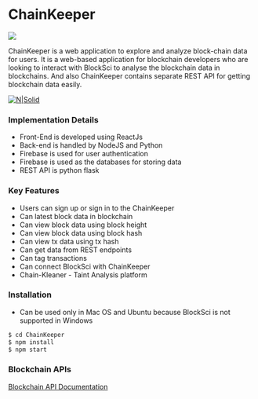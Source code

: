 # ChainKeeper

![](https://cdn-images-1.medium.com/max/1400/1*ci0YcdpKa5AoefHyFpae2w.jpeg)

ChainKeeper is a web application to explore and analyze block-chain data for users. It is a web-based application for blockchain developers who are looking to interact with BlockSci to analyse the blockchain data in blockchains. And also ChainKeeper contains separate REST API for getting blockchain data easily. 

[![N|Solid](https://cdn-images-1.medium.com/max/1500/1*ytMIcp6uu6UIZpApG1LFYg.png)]()

### Implementation Details

  - Front-End is developed using ReactJs
  - Back-end is handled by NodeJS and Python
  - Firebase is used for user authentication
  - Firebase is used as the databases for storing data
  - REST API is python flask

### Key Features 
  - Users can sign up or sign in to the ChainKeeper
  - Can latest block data in blockchain
  - Can view block data using block height
  - Can view block data using block hash
  - Can view tx data using tx hash
  - Can get data from REST endpoints
  - Can tag transactions
  - Can connect BlockSci with ChainKeeper
  - Chain-Kleaner - Taint Analysis platform


### Installation

  - Can be used only in Mac OS and Ubuntu because BlockSci is not supported in Windows

```sh
$ cd ChainKeeper
$ npm install 
$ npm start
```

### Blockchain APIs

[Blockchain API Documentation](https://github.com/scorelab/ChainKeeper/blob/master/chainkeeper_api/README.md)

